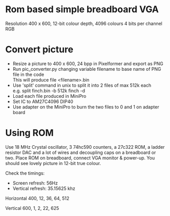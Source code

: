 # Rom based simple breadboard VGA

Resolution 400 x 600, 12-bit colour depth, 4096 colours 4 bits per channel RGB

# Convert picture

* Resize a picture to 400 x 600, 24 bpp in Pixelformer and export as PNG
* Run pic_converter.py changing variable filename to base name of PNG file in the code
<br> This will produce file \<filename\>.bin
* Use 'split' command in unix to split it into 2 files of max 512k each 
<br> e.g.  split finch.bin -b 512k finch -d
* Load each file produced in MiniPro 
* Set IC to AM27C4096 DIP40
* Use adapter on the MiniPro to burn the two files to 0 and 1 on adapter board

# Using ROM

Use 18 MHz Crystal oscillator, 3 74hc590 counters, a 27c322 ROM, a ladder resistor DAC and a lot of wires
and decoupling caps on a breadboard or two.
Place ROM on breadboard, connect VGA monitor & power-up.
You should see lovely picture in 12-bit true colour.

Check the timings:
* Screen refresh: 56Hz
* Vertical refresh: 35.15625 khz

Horizontal 400, 12, 36, 64, 512

Vertical 600, 1, 2, 22, 625

 

